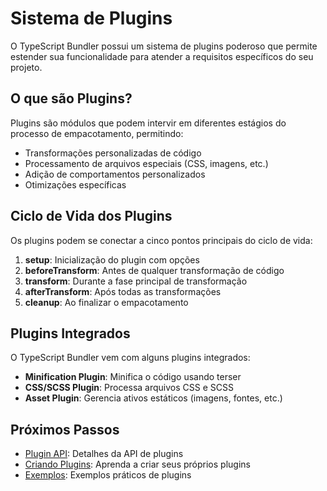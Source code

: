 
# Sistema de Plugins

O TypeScript Bundler possui um sistema de plugins poderoso que permite estender sua funcionalidade para atender a requisitos específicos do seu projeto.

## O que são Plugins?

Plugins são módulos que podem intervir em diferentes estágios do processo de empacotamento, permitindo:

- Transformações personalizadas de código
- Processamento de arquivos especiais (CSS, imagens, etc.)
- Adição de comportamentos personalizados
- Otimizações específicas

## Ciclo de Vida dos Plugins

Os plugins podem se conectar a cinco pontos principais do ciclo de vida:

1. **setup**: Inicialização do plugin com opções
2. **beforeTransform**: Antes de qualquer transformação de código
3. **transform**: Durante a fase principal de transformação
4. **afterTransform**: Após todas as transformações
5. **cleanup**: Ao finalizar o empacotamento

## Plugins Integrados

O TypeScript Bundler vem com alguns plugins integrados:

- **Minification Plugin**: Minifica o código usando terser
- **CSS/SCSS Plugin**: Processa arquivos CSS e SCSS
- **Asset Plugin**: Gerencia ativos estáticos (imagens, fontes, etc.)

## Próximos Passos

- [Plugin API](/plugins/api): Detalhes da API de plugins
- [Criando Plugins](/plugins/creating-plugins): Aprenda a criar seus próprios plugins
- [Exemplos](/plugins/examples): Exemplos práticos de plugins
